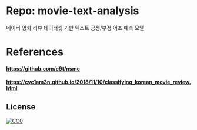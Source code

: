 # Repo: movie-text-analysis
네이버 영화 리뷰 데이터셋 기반 텍스트 긍정/부정 어조 예측 모델

# References
#### https://github.com/e9t/nsmc
#### https://cyc1am3n.github.io/2018/11/10/classifying_korean_movie_review.html


## License

<p xmlns:dct="http://purl.org/dc/terms/">
  <a rel="license"
     href="http://creativecommons.org/publicdomain/zero/1.0/">
    <img src="http://i.creativecommons.org/p/zero/1.0/88x31.png" style="border-style: none;" alt="CC0" />
  </a>
</p>
